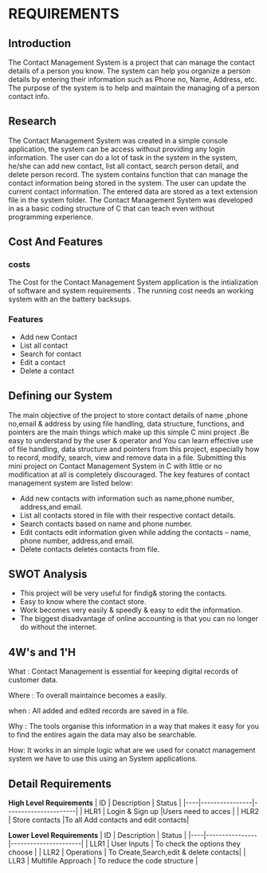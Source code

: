 # REQUIREMENTS
 ## Introduction
 The Contact Management System is a project that can manage the contact details of a person you know. The system can help you organize a person details by entering their information such as Phone no, Name, Address, etc. The purpose of the system is to help and maintain the managing of a person contact info.
 ## Research
 The Contact Management System was created in a simple console application, the system can be access without providing any login information. The user can do a lot of task in the system in the system, he/she can add new contact, list all contact, search person detail, and delete person record. The system contains function that can manage the contact information being stored in the system. The user can update the current contact information. The entered data are stored as a text extension file in the system folder. The Contact Management System was developed in as a basic coding structure of C that can teach even without programming experience.
 ## Cost And Features 
 ### costs
 The Cost for the Contact Management System application is the intialization of software and system requirements . The running cost needs an working system with an the battery backsups. 
 ### Features
 -  Add new Contact
 -  List all contact
 -  Search for contact
 -  Edit a contact
 -  Delete a contact
## Defining our System
   The main objective of the project to store contact details of name ,phone no,email & address by using file handling, data structure, functions, and pointers are the main things which make up this simple C mini project .Be easy to understand by the user & operator and You can learn effective use of file handling, data structure and pointers from this project, especially how to record, modify, search, view and remove data in a file. Submitting this mini project on Contact Management System in C with little or no modification at all is completely discouraged.
The key features of contact management system are listed below:
 -  Add new contacts with information such as name,phone number, address,and email.
 -  List all contacts stored in file with their respective contact details.
 -  Search contacts based on name and phone number.
 -  Edit contacts edit information given while adding the contacts – name, phone number, address,and email.
 -  Delete contacts deletes contacts from file.
 ## SWOT Analysis
 -  This project will be very useful for findig& storing the contacts.
 -  Easy to know where the contact store.
 -  Work becomes very easily & speedly & easy to edit the information.
 -  The biggest disadvantage of online accounting is that you can no longer do without the internet. 
 ## 4W's and 1'H
What : Contact Management is essential for keeping digital records of customer data.

Where : To overall maintaince becomes a easily.

when : All added and edited records are saved in a file.

Why : The tools organise this information in a way that makes it easy for you to find the entires again the data may also be searchable.

How: It works in an simple logic what are we used for conatct management system we have to use this using an System applications.
## Detail Requirements
__High Level Requirements__
| ID |   Description  |             Status   |
|----|----------------|----------------------|
| HLR1 | Login & Sign up |Users need to acces |
| HLR2  | Store contacts |To  all Add contacts and edit contacts|

__Lower Level Requirements__
| ID |   Description  |             Status   |
|----|----------------|----------------------|
| LLR1 | User Inputs | To check the options they choose |
| LLR2 | Operations | To Create,Search,edit & delete contacts|
| LLR3 | Multifile Approach | To reduce the code structure |




